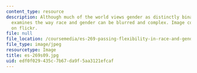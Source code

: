 ```yaml
---
content_type: resource
description: Although much of the world views gender as distinctly binary, this course
  examines the way race and gender can be blurred and complex. Image courtesy of colodio
  on flickr.
file: null
file_location: /coursemedia/es-269-passing-flexibility-in-race-and-gender-spring-2009/edf0f029435c7b67da9f5aa3121efcaf_es-269s09.jpg
file_type: image/jpeg
resourcetype: Image
title: es-269s09.jpg
uid: edf0f029-435c-7b67-da9f-5aa3121efcaf
---
```

